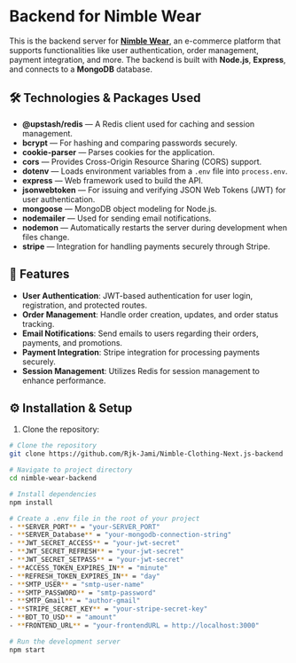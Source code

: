 # Backend for Nimble Wear

This is the backend server for **[Nimble Wear](https://nimble-clothing-next-js.vercel.app)**, an e-commerce platform that supports functionalities like user authentication, order management, payment integration, and more. The backend is built with **Node.js**, **Express**, and connects to a **MongoDB** database.

## 🛠️ Technologies & Packages Used

- **@upstash/redis** — A Redis client used for caching and session management.
- **bcrypt** — For hashing and comparing passwords securely.
- **cookie-parser** — Parses cookies for the application.
- **cors** — Provides Cross-Origin Resource Sharing (CORS) support.
- **dotenv** — Loads environment variables from a `.env` file into `process.env`.
- **express** — Web framework used to build the API.
- **jsonwebtoken** — For issuing and verifying JSON Web Tokens (JWT) for user authentication.
- **mongoose** — MongoDB object modeling for Node.js.
- **nodemailer** — Used for sending email notifications.
- **nodemon** — Automatically restarts the server during development when files change.
- **stripe** — Integration for handling payments securely through Stripe.

## 🚀 Features

- **User Authentication**: JWT-based authentication for user login, registration, and protected routes.
- **Order Management**: Handle order creation, updates, and order status tracking.
- **Email Notifications**: Send emails to users regarding their orders, payments, and promotions.
- **Payment Integration**: Stripe integration for processing payments securely.
- **Session Management**: Utilizes Redis for session management to enhance performance.

## ⚙️ Installation & Setup

1. Clone the repository:

```bash
# Clone the repository
git clone https://github.com/Rjk-Jami/Nimble-Clothing-Next.js-backend

# Navigate to project directory
cd nimble-wear-backend

# Install dependencies
npm install

# Create a .env file in the root of your project
- **SERVER_PORT** = "your-SERVER_PORT"
- **SERVER_Database** = "your-mongodb-connection-string"
- **JWT_SECRET_ACCESS** = "your-jwt-secret"
- **JWT_SECRET_REFRESH** = "your-jwt-secret"
- **JWT_SECRET_SETPASS** = "your-jwt-secret"
- **ACCESS_TOKEN_EXPIRES_IN** = "minute"
- **REFRESH_TOKEN_EXPIRES_IN** = "day"
- **SMTP_USER** = "smtp-user-name"
- **SMTP_PASSWORD** = "smtp-password"
- **SMTP_Gmail** = "author-gmail"
- **STRIPE_SECRET_KEY** = "your-stripe-secret-key"
- **BDT_TO_USD** = "amount"
- **FRONTEND_URL** = "your-frontendURL = http://localhost:3000"

# Run the development server
npm start